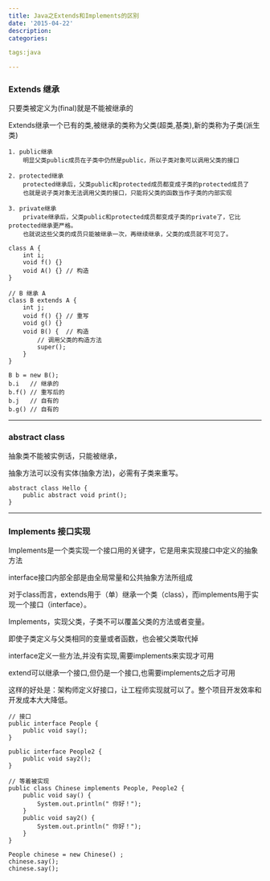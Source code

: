```yaml
---
title: Java之Extends和Implements的区别
date: '2015-04-22'
description:
categories:

tags:java

---
```


>

### Extends 继承

>

只要类被定义为(final)就是不能被继承的

>

Extends继承一个已有的类,被继承的类称为父类(超类,基类),新的类称为子类(派生类)

>

	1. public继承
		明显父类public成员在子类中仍然是public，所以子类对象可以调用父类的接口
	 
	2. protected继承
		protected继承后，父类public和protected成员都变成子类的protected成员了
		也就是说子类对象无法调用父类的接口，只能将父类的函数当作子类的内部实现
	 
	3. private继承
		private继承后，父类public和protected成员都变成子类的private了，它比protected继承更严格。
		也就说这些父类的成员只能被继承一次，再继续继承，父类的成员就不可见了。

>

	class A {
		int i;
		void f() {}
		void A() {} // 构造
	}

	// B 继承 A
	class B extends A {
		int j;	
		void f() {} // 重写
		void g() {}
		void B() {  // 构造
			// 调用父类的构造方法
			super();
		}
	}

	B b = new B();
	b.i   // 继承的
	b.f() // 重写后的
	b.j   // 自有的
	b.g() // 自有的

>

---

>

### abstract class

>

抽象类不能被实例话，只能被继承，

抽象方法可以没有实体(抽象方法)，必需有子类来重写。

>

    abstract class Hello {
        public abstract void print();
    }

>

---

>

### Implements 接口实现

>

Implements是一个类实现一个接口用的关键字，它是用来实现接口中定义的抽象方法

>

interface接口内部全部是由全局常量和公共抽象方法所组成

>

对于class而言，extends用于（单）继承一个类（class），而implements用于实现一个接口（interface）。

>

Implements，实现父类，子类不可以覆盖父类的方法或者变量。

即使子类定义与父类相同的变量或者函数，也会被父类取代掉

>

interface定义一些方法,并没有实现,需要implements来实现才可用

extend可以继承一个接口,但仍是一个接口,也需要implements之后才可用

>

这样的好处是：架构师定义好接口，让工程师实现就可以了。整个项目开发效率和开发成本大大降低。 

>

	// 接口
	public interface People {
		public void say();
	}

	public interface People2 {
		public void say2();
	}

	// 等着被实现
	public class Chinese implements People, People2 {
		public void say() {
			System.out.println(" 你好！");
		}
		public void say2() {
			System.out.println(" 你好！");
		}
	}

	People chinese = new Chinese() ;
	chinese.say();
	chinese.say();

